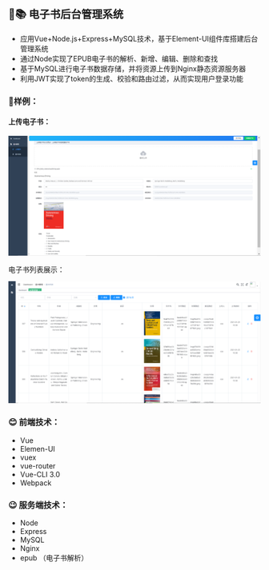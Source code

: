 ## **:blue_book::books: 电子书后台管理系统**

- 应用Vue+Node.js+Express+MySQL技术，基于Element-UI组件库搭建后台管理系统
- 通过Node实现了EPUB电子书的解析、新增、编辑、删除和查找
- 基于MySQL进行电子书数据存储，并将资源上传到Nginx静态资源服务器
- 利用JWT实现了token的生成、校验和路由过滤，从而实现用户登录功能

### :art:样例：

#### 上传电子书：

![image](https://github.com/tacit0428/E-book-Management-System/blob/master/Showimg/Upload.png)

电子书列表展示：

![image](https://github.com/tacit0428/E-book-Management-System/blob/master/Showimg/List.png)

### :blush: 前端技术：

- Vue
- Elemen-UI
- vuex
- vue-router
- Vue-CLI 3.0
- Webpack

### :wink: 服务端技术：

- Node
- Express
- MySQL
- Nginx
- epub （电子书解析）
